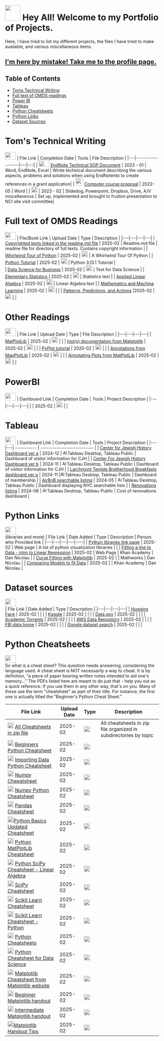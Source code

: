 <a name="Top"></a>
# <img src="https://cdn.iconscout.com/icon/free/png-256/free-notebook-icon-download-in-svg-png-gif-file-formats--diary-note-pencil-shopping-and-retail-pack-e-commerce-icons-910315.png" widht = "30" height = "50"> Hey All! Welcome to my Portfolio of Projects.  </a>
Here, I have tried to list my different projects, the files I have tried to make available, and various miscellaneous items.

## [I'm here by mistake! Take me to the profile page.](https://github.com/tzucker02)

## Table of Contents
- [ Toms Technical Writing](#toms-technical-writing)
- [ Full text of OMDS readings](#full-text-of-OMDS-readings)
- [ Power BI](#powerbi)
- [ Tableau](#tableau)
- [ Python Cheatsheets](#python-cheatsheets)
- [ Python Links](#python-links)
- [ Dataset Sources](#dataset-sources)
<!-- - [ Coding Homeworks](#coding-homeworks) -->


# Tom's Technical Writing
[<img src="https://image.pngaaa.com/286/1053286-middle.png" height = "25" width = "35"></a>](#Top)
| File Link |   Completion Date   | Tools | File Description |
|---|------------------|---|---|
| <img src="https://downloadly.ir/wp-content/uploads/2021/03/EndNote-.png" height = "20" width = "35"></a>  [EndNote Technical SOP Document](https://github.com/tzucker02/Technical-Writing/blob/main/Publication%20selection%20quantification%20method.pdf) | 2023 - 01   | Word, EndNote, Excel | Wrote technical document describing the various aspects, problems and solutions when using EndNotento to create references in a grant application| 
| <img src="https://cdn.iconscout.com/icon/free/png-512/free-technical-icon-download-in-svg-png-gif-file-formats--support-seo-icons-pack-web-453357.png?f=webp&w=512" width = "25" height = "25"> </a>[Computer course proposal](https://github.com/tzucker02/Technical-Writing/blob/main/Computer%20Course%20Proposal.pdf) | 2022-05 | Word |
| <img src="https://cdn.iconscout.com/icon/free/png-256/free-powerpoint-logo-icon-download-in-svg-png-gif-file-formats--office-365-pack-logos-icons-1174816.png" width="20" height="20"></a>  | 2023 - 02   | Slidedog, Powerpoint, Dropbox, Drive, A/V miscellaneous | Set up, implemented and brought to fruition presentation to NCI site visit committee|

# Full text of OMDS Readings
[<img src="https://image.pngaaa.com/286/1053286-middle.png" height = "25" width = "35"></a>](#Top)
| File/Book Link | Upload Date | Type | Description |
|---|---|---|---|
| [Copyrighted texts linked in the readme.md file](https://github.com/tzucker02/Data-science-readings/blob/main/Boston%20University/Full%20Texts/readme.md) | 2025-02 | Readme.md file | readme file for directory of full texts. Contains copyright information |
| [Whirlwind Tour of Python](https://github.com/tzucker02/Data-science-readings/blob/main/Boston%20University/Full%20Texts/A%20Whirlwind%20Tour%20of%20Python.pdf) | 2025-02 | <img src="https://images-wixmp-ed30a86b8c4ca887773594c2.wixmp.com/i/d63756ea-34b3-41be-81c6-03e9de695d90/d1sz4ad-f167cb71-14d5-4189-bf72-79baa4b9f522.jpg/v1/fill/w_256,h_256,q_75,strp/adobe_acrobat_pdf_icon_by_reeses09_d1sz4ad-fullview.jpg" width = "20" height = "20" ></a> | A Whirlwind Tour Of Python |
| [Python Tutorial](https://github.com/tzucker02/Data-science-readings/blob/main/Boston%20University/Full%20Texts/Python%203.13.1%20tutorial.pdf) | 2025-02 |  <img src="https://images-wixmp-ed30a86b8c4ca887773594c2.wixmp.com/i/d63756ea-34b3-41be-81c6-03e9de695d90/d1sz4ad-f167cb71-14d5-4189-bf72-79baa4b9f522.jpg/v1/fill/w_256,h_256,q_75,strp/adobe_acrobat_pdf_icon_by_reeses09_d1sz4ad-fullview.jpg" width = "20" height = "20" ></a>  | Python 3.13.1 Tutorial |  
| [Data Science for Business](https://github.com/tzucker02/Data-science-readings/blob/main/Boston%20University/Full%20Texts/data%20science%20for%20business.pdf) | 2025-02 |  <img src="https://images-wixmp-ed30a86b8c4ca887773594c2.wixmp.com/i/d63756ea-34b3-41be-81c6-03e9de695d90/d1sz4ad-f167cb71-14d5-4189-bf72-79baa4b9f522.jpg/v1/fill/w_256,h_256,q_75,strp/adobe_acrobat_pdf_icon_by_reeses09_d1sz4ad-fullview.jpg" width = "20" height = "20" ></a>  | Text for Data Science |
| [Elementary Statistics](https://github.com/tzucker02/Data-science-readings/blob/main/Boston%20University/Full%20Texts/elementary%20statistics.pdf) | 2025-02 |  <img src="https://images-wixmp-ed30a86b8c4ca887773594c2.wixmp.com/i/d63756ea-34b3-41be-81c6-03e9de695d90/d1sz4ad-f167cb71-14d5-4189-bf72-79baa4b9f522.jpg/v1/fill/w_256,h_256,q_75,strp/adobe_acrobat_pdf_icon_by_reeses09_d1sz4ad-fullview.jpg" width = "20" height = "20" ></a>  | Statistics text |
| [Applied Linear Algebra](https://github.com/tzucker02/Data-science-readings/blob/main/Boston%20University/Full%20Texts/introduction%20to%20applied%20linear%20algebra.pdf) |  2025-02 |  <img src="https://images-wixmp-ed30a86b8c4ca887773594c2.wixmp.com/i/d63756ea-34b3-41be-81c6-03e9de695d90/d1sz4ad-f167cb71-14d5-4189-bf72-79baa4b9f522.jpg/v1/fill/w_256,h_256,q_75,strp/adobe_acrobat_pdf_icon_by_reeses09_d1sz4ad-fullview.jpg" width = "20" height = "20" ></a>  | Linear Algebra text |
| [Mathematics and Machine Learning](https://github.com/tzucker02/Data-science-readings/blob/main/Boston%20University/Full%20Texts/mathematics%20for%20machine%20learning.pdf) | 2025-02 |  <img src="https://images-wixmp-ed30a86b8c4ca887773594c2.wixmp.com/i/d63756ea-34b3-41be-81c6-03e9de695d90/d1sz4ad-f167cb71-14d5-4189-bf72-79baa4b9f522.jpg/v1/fill/w_256,h_256,q_75,strp/adobe_acrobat_pdf_icon_by_reeses09_d1sz4ad-fullview.jpg" width = "20" height = "20" ></a>  |   |
| [Patterns, Predictions, and Actions](https://github.com/tzucker02/Data-science-readings/blob/main/Boston%20University/Full%20Texts/patterns%20predictions%20and%20actions.pdf) |2025-02 |  <img src="https://images-wixmp-ed30a86b8c4ca887773594c2.wixmp.com/i/d63756ea-34b3-41be-81c6-03e9de695d90/d1sz4ad-f167cb71-14d5-4189-bf72-79baa4b9f522.jpg/v1/fill/w_256,h_256,q_75,strp/adobe_acrobat_pdf_icon_by_reeses09_d1sz4ad-fullview.jpg" width = "20" height = "20" ></a>  |  |

# Other Readings
[<img src="https://image.pngaaa.com/286/1053286-middle.png" height = "25" width = "35"></a>](#Top)
| File Link | Upload Date | Type | File Description |
|---|---|---|---|
| [MatPlotLib](https://github.com/tzucker02/Data-science-readings/blob/main/Boston%20University/other%20readings/Annotate%20plots%20%E2%80%94%20Matplotlib%203.10.0%20documentation%20-%20matplotlib.org.pdf) | 2025-02 |  <img src="https://images-wixmp-ed30a86b8c4ca887773594c2.wixmp.com/i/d63756ea-34b3-41be-81c6-03e9de695d90/d1sz4ad-f167cb71-14d5-4189-bf72-79baa4b9f522.jpg/v1/fill/w_256,h_256,q_75,strp/adobe_acrobat_pdf_icon_by_reeses09_d1sz4ad-fullview.jpg" width = "20" height = "20" ></a>  |   |
| [hist(x) documentation from Matplotlib](https://github.com/tzucker02/Data-science-readings/blob/main/Boston%20University/other%20readings/hist(x)%20%E2%80%94%20Matplotlib%203.10.0%20documentation%20-%20matplotlib.org%20-%20dx601%20-%20week%202.pdf) | 2025-02 |  <img src="https://images-wixmp-ed30a86b8c4ca887773594c2.wixmp.com/i/d63756ea-34b3-41be-81c6-03e9de695d90/d1sz4ad-f167cb71-14d5-4189-bf72-79baa4b9f522.jpg/v1/fill/w_256,h_256,q_75,strp/adobe_acrobat_pdf_icon_by_reeses09_d1sz4ad-fullview.jpg" width = "20" height = "20" ></a>  |  |
| [PyPlot tutorial](https://github.com/tzucker02/Data-science-readings/blob/main/Boston%20University/other%20readings/Pyplot%20tutorial%20%E2%80%94%20dx601%20wk02%20-%20Matplotlib%203.10.0%20documentation%20-%20matplotlib.org.pdf) | 2025-02 |  <img src="https://images-wixmp-ed30a86b8c4ca887773594c2.wixmp.com/i/d63756ea-34b3-41be-81c6-03e9de695d90/d1sz4ad-f167cb71-14d5-4189-bf72-79baa4b9f522.jpg/v1/fill/w_256,h_256,q_75,strp/adobe_acrobat_pdf_icon_by_reeses09_d1sz4ad-fullview.jpg" width = "20" height = "20" ></a>  |  |
| [Annotations from MapPlotLib](https://github.com/tzucker02/Data-science-readings/blob/main/Boston%20University/other%20readings/Annotations%20%E2%80%94%20Matplotlib%203.10.0%20documentation%20-%20matplotlib.org.pdf) | 2025-02 |  <img src="https://images-wixmp-ed30a86b8c4ca887773594c2.wixmp.com/i/d63756ea-34b3-41be-81c6-03e9de695d90/d1sz4ad-f167cb71-14d5-4189-bf72-79baa4b9f522.jpg/v1/fill/w_256,h_256,q_75,strp/adobe_acrobat_pdf_icon_by_reeses09_d1sz4ad-fullview.jpg" width = "20" height = "20" ></a>  |  |
| [Annotating Plots from MatPlotLib](https://github.com/tzucker02/Data-science-readings/blob/main/Boston%20University/other%20readings/Annotate%20plots%20%E2%80%94%20Matplotlib%203.10.0%20documentation%20-%20matplotlib.org.pdf) | 2025-02 | <img src="https://images-wixmp-ed30a86b8c4ca887773594c2.wixmp.com/i/d63756ea-34b3-41be-81c6-03e9de695d90/d1sz4ad-f167cb71-14d5-4189-bf72-79baa4b9f522.jpg/v1/fill/w_256,h_256,q_75,strp/adobe_acrobat_pdf_icon_by_reeses09_d1sz4ad-fullview.jpg" width = "20" height = "20" ></a>  |  |

#  PowerBI
[<img src="https://image.pngaaa.com/286/1053286-middle.png" height = "25" width = "35"></a>](#Top)
| Dashboard Link | Completion Date | Tools | Project Description |
|---|---|---|---|
| []() | 2025-02 | <img src="https://banner2.cleanpng.com/20180708/hit/aawf0uur5.webp" width = "20" height = "20"></a> |  |

# Tableau
[<img src="https://image.pngaaa.com/286/1053286-middle.png" height = "25" width = "35"></a>](#Top)
| Dashboard Link | Completion Date | Tools | Project Description |
|---|---| ----------- | --------------------------- |
| [Center for Jewish History Dashboard ver a](https://public.tableau.com/app/profile/thomaszuckerscharff/viz/CJHv2_3/CJHv1_9) | 2024-12 | <img src="https://cdn.iconscout.com/icon/free/png-256/free-tableau-icon-download-in-svg-png-gif-file-formats--software-logo-freebies-pack-logos-icons-4489897.png" alt="Alt Text" width="15" height="15">Tableau Desktop, Tableau Public</a> | Dashboard of visitor information for CJH |
| [Center For Jewish History Dashboard ver b](https://public.tableau.com/app/profile/thomaszuckerscharff/viz/CJHv1_8/CJHv1_3) | 2024-11 | <img src="https://cdn.iconscout.com/icon/free/png-256/free-tableau-icon-download-in-svg-png-gif-file-formats--software-logo-freebies-pack-logos-icons-4489897.png" alt="Alt Text" width="15" height="15">Tableau Desktop, Tableau Public</a> | Dashboard of visitor information for CJH |
| [Larchmont Temple Brotherhood Breakfasts dashboard ver a](https://public.tableau.com/app/profile/thomaszuckerscharff/viz/LTBBreakfasts/Dashboard2) | 2024-11 |<img src="https://cdn.iconscout.com/icon/free/png-256/free-tableau-icon-download-in-svg-png-gif-file-formats--software-logo-freebies-pack-logos-icons-4489897.png" alt="Alt Text" width="15" height="15">Tableau Desktop, Tableau Public</a> | Dashboard of membership |
| [AirBnB searchable listing](https://public.tableau.com/app/profile/thomaszuckerscharff/viz/AirBnBlistingNYC/AirBnBlistingsandMap) | 2024-05 | <img src="https://cdn.iconscout.com/icon/free/png-256/free-tableau-icon-download-in-svg-png-gif-file-formats--software-logo-freebies-pack-logos-icons-4489897.png" alt="Alt Text" width="15" height="15">Tableau Desktop, Tableau Public</a> | Dashboard displaying NYC searchable lists |
| [Renovations listing](https://public.tableau.com/app/profile/thomaszuckerscharff/viz/Renovations_17175092557320/Main) | 2024-06 | <img src="https://cdn.iconscout.com/icon/free/png-256/free-tableau-icon-download-in-svg-png-gif-file-formats--software-logo-freebies-pack-logos-icons-4489897.png" alt="Alt Text" width="15" height="15">Tableau Desktop, Tableau Public</a> | Cost of renovations dashboard |

# Python Links
[<img src="https://image.pngaaa.com/286/1053286-middle.png" height = "25" width = "35"></a>](#Top)</br>
(libraries and more)
| File Link | Date Added | Type | Description | Person who Provided link |
|---|---|---|---|----|
| [Python libraries link page](https://open-data-analytics.medium.com/top-10-growing-data-visualization-libraries-in-python-in-2023-813d1aefedcc) | 2025-02 | Web page | A list of python visualization libraries |  |
| [Fitting a line to Data - intro to Linear Regression](https://www.khanacademy.org/math/cc-eighth-grade-math/cc-8th-linear-equations-functions/8th-linear-functions-modeling/v/fitting-a-line-to-data?) | 2025-02 | Web Page | Khan Academy |  Dan Nicolau |
| [Curve Fitting with Matplotlib](https://www.mathworks.com/videos/what-is-curve-fitting-fitting-models-to-data-made-easy-with-matlab-1712740390493.html?) | 2025-02 |  |  Mathworks |  Dan Nicolau |
| [Comparing Models to fit Data](https://www.khanacademy.org/math/statistics-probability/advanced-regression-inference-transforming/nonlinear-regression/v/comparing-models-to-fit-data?) | 2025-02 |  | Khan Academy |  Dan Nicolau |
<!-- | []() | 2025-02 |  |  |
| []() | 2025-02 |  |  |
| []() | 2025-02 |  |  | -->

# Dataset sources
[<img src="https://image.pngaaa.com/286/1053286-middle.png" height = "25" width = "35"></a>](#Top)</br>
| File Link | Date Added | Type | Description |
|---|---|---|---|
| <a href="https://huggingface.co/datasets" target="_blank">Hugging Face</a> | 2025-02 |  |  |
| [Kaggle](https://www.kaggle.com) | 2025-02 |  |  |
| [Data.gov](https://www.data.gov) | 2025-02 |  |  |
| [Academic Torrents](https://academictorrents.com/) | 2025-02 |  |  |
| [AWS Data Repository](https://registry.opendata.aws/) | 2025-02 |  |  |
| [FBI data home](https://cde.ucr.cjis.gov/LATEST/webapp/#/pages/home) | 2025-02 |  |  |
| [Google dataset search](https://datasetsearch.research.google.com/) | 2025-02 |  |  | 


# Python Cheatsheets
[<img src="https://image.pngaaa.com/286/1053286-middle.png" height = "25" width = "35"></a>](#Top)</br>
So what is a cheat sheet? This question needs answering, considering the language used. A cheat sheet is NOT necessarily a way to cheat. It is by definition, "a piece of paper bearing written notes intended to aid one's memory..." The PDFs listed here are meant to do just that - help you out as a quick reference. If you use them in any other way, that's on you. Many of these use the term "cheatsheet" as part of their title.  For instance, the first one is actually titled the "Beginner's Python Cheat Sheet."

| File Link | Upload Date | Type | Description |
|---|---|---|---|
| <img src="https://www.shareicon.net/data/2016/01/29/269382_zip_256x256.png" height="20" width="20"></a> [All Cheatsheets in zip file](https://github.com/tzucker02/Data-science-readings/blob/main/Boston%20University/Python/cheatsheets.zip) |2025-02 | <img src="https://www.shareicon.net/data/2016/01/29/269382_zip_256x256.png" width = "20" height = "20" ></a>  | All cheatsheets in zip file organized in subdirectories by topic|
| <img src="https://encrypted-tbn0.gstatic.com/images?q=tbn:ANd9GcSQHx9pPj6jyT344eN6SMiE1TPh3uzWKNE60twCoYMZbiNA1VC6E0LlkyI5R-ic_eku_Fc&usqp=CAU" height="20" width = "20"></a> [Beginners Python Cheatsheet](https://github.com/tzucker02/Data-science-readings/blob/main/Boston%20University/Python/Cheatsheets/Beginners-Python-Cheat-Sheet.pdf) | 2025-02 | <img src="https://images-wixmp-ed30a86b8c4ca887773594c2.wixmp.com/i/d63756ea-34b3-41be-81c6-03e9de695d90/d1sz4ad-f167cb71-14d5-4189-bf72-79baa4b9f522.jpg/v1/fill/w_256,h_256,q_75,strp/adobe_acrobat_pdf_icon_by_reeses09_d1sz4ad-fullview.jpg" width = "20" height = "20" ></a>  |  |
| <img src="https://cdn-icons-png.freepik.com/256/8768/8768141.png?semt=ais_hybrid" height = "20" width = "20"></a> [Importing Data Python Cheatsheet](https://github.com/tzucker02/Data-science-readings/blob/main/Boston%20University/Python/Cheatsheets/Importing_Data_Python_Cheat_Sheet.pdf) | 2025-02 | <img src="https://images-wixmp-ed30a86b8c4ca887773594c2.wixmp.com/i/d63756ea-34b3-41be-81c6-03e9de695d90/d1sz4ad-f167cb71-14d5-4189-bf72-79baa4b9f522.jpg/v1/fill/w_256,h_256,q_75,strp/adobe_acrobat_pdf_icon_by_reeses09_d1sz4ad-fullview.jpg" width = "20" height = "20" ></a>  |  |
| <img src="https://pic.vsixhub.com/69/ec/litchi.numpy-pilot-logo.webp" height = "20" width="20"></a> [Numpy Cheeatsheet](https://github.com/tzucker02/Data-science-readings/blob/main/Boston%20University/Python/Cheatsheets/Numpy_Cheat_Sheet.pdf) | 2025-02 | <img src="https://images-wixmp-ed30a86b8c4ca887773594c2.wixmp.com/i/d63756ea-34b3-41be-81c6-03e9de695d90/d1sz4ad-f167cb71-14d5-4189-bf72-79baa4b9f522.jpg/v1/fill/w_256,h_256,q_75,strp/adobe_acrobat_pdf_icon_by_reeses09_d1sz4ad-fullview.jpg" width = "20" height = "20" ></a>  |  |
| <img src="https://pic.vsixhub.com/69/ec/litchi.numpy-pilot-logo.webp" height = "20" width="20"></a> [Numpy Python Cheatsheet](https://github.com/tzucker02/Data-science-readings/blob/main/Boston%20University/Python/Cheatsheets/Numpy_Python_Cheat_Sheet.pdf) | 2025-02 | <img src="https://images-wixmp-ed30a86b8c4ca887773594c2.wixmp.com/i/d63756ea-34b3-41be-81c6-03e9de695d90/d1sz4ad-f167cb71-14d5-4189-bf72-79baa4b9f522.jpg/v1/fill/w_256,h_256,q_75,strp/adobe_acrobat_pdf_icon_by_reeses09_d1sz4ad-fullview.jpg" width = "20" height = "20" ></a>  |  |
| <img src="https://lh5.googleusercontent.com/proxy/7yQDicK-L5wrSAuomQtIpDo4-WUbAMnjCKQRyeoaSdKBnvyYmStWsAx6e_ueRBtsZQCYNQ05pxn3qbZCdRpE2vgkoy1eykJKvSC1zUTsgvjtKJIq" height = "20" width="20"></a> [Pandas Cheatsheet](https://github.com/tzucker02/Data-science-readings/blob/main/Boston%20University/Python/Cheatsheets/Pandas_Cheat_Sheet.pdf) | 2025-02 | <img src="https://images-wixmp-ed30a86b8c4ca887773594c2.wixmp.com/i/d63756ea-34b3-41be-81c6-03e9de695d90/d1sz4ad-f167cb71-14d5-4189-bf72-79baa4b9f522.jpg/v1/fill/w_256,h_256,q_75,strp/adobe_acrobat_pdf_icon_by_reeses09_d1sz4ad-fullview.jpg" width = "20" height = "20" ></a>  |  |
| <img src="https://encrypted-tbn0.gstatic.com/images?q=tbn:ANd9GcSQHx9pPj6jyT344eN6SMiE1TPh3uzWKNE60twCoYMZbiNA1VC6E0LlkyI5R-ic_eku_Fc&usqp=CAU" height="20" width = "20"></a>[Python Basics Updated Cheatsheet](https://github.com/tzucker02/Data-science-readings/blob/main/Boston%20University/Python/Cheatsheets/Python_Basics_Cheat_Sheet-updated.pdf) | 2025-02 | <img src="https://images-wixmp-ed30a86b8c4ca887773594c2.wixmp.com/i/d63756ea-34b3-41be-81c6-03e9de695d90/d1sz4ad-f167cb71-14d5-4189-bf72-79baa4b9f522.jpg/v1/fill/w_256,h_256,q_75,strp/adobe_acrobat_pdf_icon_by_reeses09_d1sz4ad-fullview.jpg" width = "20" height = "20" ></a>  |  |
| <img src="https://encrypted-tbn0.gstatic.com/images?q=tbn:ANd9GcTLs3ES1D7U3B9y7iulvA2hbtqPTIf4E-243g&s" height = "20" width = "20"></a> [Python MatPlotLib Cheatsheet](https://github.com/tzucker02/Data-science-readings/blob/main/Boston%20University/Python/Cheatsheets/Python_Matplotlib_Cheat_Sheet.pdf) | 2025-02 | <img src="https://images-wixmp-ed30a86b8c4ca887773594c2.wixmp.com/i/d63756ea-34b3-41be-81c6-03e9de695d90/d1sz4ad-f167cb71-14d5-4189-bf72-79baa4b9f522.jpg/v1/fill/w_256,h_256,q_75,strp/adobe_acrobat_pdf_icon_by_reeses09_d1sz4ad-fullview.jpg" width = "20" height = "20" ></a>  |  |
| <img src="https://images.opencollective.com/scipy/c7e4afc/logo/256.png" height="20" width="20"></a> [Python SciPy Cheatsheet - Linear Algebra](https://github.com/tzucker02/Data-science-readings/blob/main/Boston%20University/Python/Cheatsheets/Python_SciPy_Cheat_Sheet_Linear_Algebra.pdf) | 2025-02 | <img src="https://images-wixmp-ed30a86b8c4ca887773594c2.wixmp.com/i/d63756ea-34b3-41be-81c6-03e9de695d90/d1sz4ad-f167cb71-14d5-4189-bf72-79baa4b9f522.jpg/v1/fill/w_256,h_256,q_75,strp/adobe_acrobat_pdf_icon_by_reeses09_d1sz4ad-fullview.jpg" width = "20" height = "20" ></a>  |  |
| <img src="https://images.opencollective.com/scipy/c7e4afc/logo/256.png" height="20" width="20"></a> [SciPy Cheatsheet](https://github.com/tzucker02/Data-science-readings/blob/main/Boston%20University/Python/Cheatsheets/SciPy_Cheat_Sheet.pdf) | 2025-02 | <img src="https://images-wixmp-ed30a86b8c4ca887773594c2.wixmp.com/i/d63756ea-34b3-41be-81c6-03e9de695d90/d1sz4ad-f167cb71-14d5-4189-bf72-79baa4b9f522.jpg/v1/fill/w_256,h_256,q_75,strp/adobe_acrobat_pdf_icon_by_reeses09_d1sz4ad-fullview.jpg" width = "20" height = "20" ></a>  |  |
| <img src="https://cdn.creazilla.com/icons/3270584/scikit-learn-icon-size_256.png" height="20" width="20"></a> [Scikit Learn Cheatsheet](https://github.com/tzucker02/Data-science-readings/blob/main/Boston%20University/Python/Cheatsheets/Scikit-Learn_Cheat_Sheet.pdf) | 2025-02 | <img src="https://images-wixmp-ed30a86b8c4ca887773594c2.wixmp.com/i/d63756ea-34b3-41be-81c6-03e9de695d90/d1sz4ad-f167cb71-14d5-4189-bf72-79baa4b9f522.jpg/v1/fill/w_256,h_256,q_75,strp/adobe_acrobat_pdf_icon_by_reeses09_d1sz4ad-fullview.jpg" width = "20" height = "20" ></a>  |  |
| <img src="https://cdn.creazilla.com/icons/3270584/scikit-learn-icon-size_256.png" height="20" width="20"></a>  [Scikit Learn Cheatsheet - Python](https://github.com/tzucker02/Data-science-readings/blob/main/Boston%20University/Python/Cheatsheets/Scikit_Learn_Cheat_Sheet_Python.pdf) | 2025-02 | <img src="https://images-wixmp-ed30a86b8c4ca887773594c2.wixmp.com/i/d63756ea-34b3-41be-81c6-03e9de695d90/d1sz4ad-f167cb71-14d5-4189-bf72-79baa4b9f522.jpg/v1/fill/w_256,h_256,q_75,strp/adobe_acrobat_pdf_icon_by_reeses09_d1sz4ad-fullview.jpg" width = "20" height = "20" ></a>  |  |
| <img src="https://encrypted-tbn0.gstatic.com/images?q=tbn:ANd9GcSQHx9pPj6jyT344eN6SMiE1TPh3uzWKNE60twCoYMZbiNA1VC6E0LlkyI5R-ic_eku_Fc&usqp=CAU" height="20" width = "20"></a> [Python Cheatsheets](https://github.com/tzucker02/Data-science-readings/blob/main/Boston%20University/Python/Cheatsheets/python-cheat-sheets.pdf) | 2025-02 | <img src="https://images-wixmp-ed30a86b8c4ca887773594c2.wixmp.com/i/d63756ea-34b3-41be-81c6-03e9de695d90/d1sz4ad-f167cb71-14d5-4189-bf72-79baa4b9f522.jpg/v1/fill/w_256,h_256,q_75,strp/adobe_acrobat_pdf_icon_by_reeses09_d1sz4ad-fullview.jpg" width = "20" height = "20" ></a>  |  |
| <img src="https://play-lh.googleusercontent.com/qj0msQAflr6nejVs1QRYzcIIhKIHcgwz7qQaWrjl05EPiYieBOPWXod6D7WZ7EA0tg" height="20" width = "20"></a>  [Python Cheatsheet for Data Science](https://github.com/tzucker02/Data-science-readings/blob/main/Boston%20University/Python/Cheatsheets/python-cheatsheet%20-%20DS.pdf) | 2025-02 | <img src="https://images-wixmp-ed30a86b8c4ca887773594c2.wixmp.com/i/d63756ea-34b3-41be-81c6-03e9de695d90/d1sz4ad-f167cb71-14d5-4189-bf72-79baa4b9f522.jpg/v1/fill/w_256,h_256,q_75,strp/adobe_acrobat_pdf_icon_by_reeses09_d1sz4ad-fullview.jpg" width = "20" height = "20" ></a>  |  |
| <img src="https://encrypted-tbn0.gstatic.com/images?q=tbn:ANd9GcTLs3ES1D7U3B9y7iulvA2hbtqPTIf4E-243g&s" height="20" width="20"></a>  [Matplotlib Cheatsheet from Matplotlib website](https://github.com/tzucker02/Data-science-readings/blob/main/Boston%20University/Python/Cheatsheets/cheatsheets.pdf) | 2025-02 | <img src="https://images-wixmp-ed30a86b8c4ca887773594c2.wixmp.com/i/d63756ea-34b3-41be-81c6-03e9de695d90/d1sz4ad-f167cb71-14d5-4189-bf72-79baa4b9f522.jpg/v1/fill/w_256,h_256,q_75,strp/adobe_acrobat_pdf_icon_by_reeses09_d1sz4ad-fullview.jpg" width = "20" height = "20" ></a>  |  |
| <img src="https://encrypted-tbn0.gstatic.com/images?q=tbn:ANd9GcTLs3ES1D7U3B9y7iulvA2hbtqPTIf4E-243g&s" height="20" width="20"></a>  [Beginner Matplotlib handout](https://github.com/tzucker02/Data-science-readings/blob/main/Boston%20University/Python/Cheatsheets/handout-beginner.pdf) | 2025-02 | <img src="https://images-wixmp-ed30a86b8c4ca887773594c2.wixmp.com/i/d63756ea-34b3-41be-81c6-03e9de695d90/d1sz4ad-f167cb71-14d5-4189-bf72-79baa4b9f522.jpg/v1/fill/w_256,h_256,q_75,strp/adobe_acrobat_pdf_icon_by_reeses09_d1sz4ad-fullview.jpg" width = "20" height = "20"></a>  |  |
| <img src="https://encrypted-tbn0.gstatic.com/images?q=tbn:ANd9GcTLs3ES1D7U3B9y7iulvA2hbtqPTIf4E-243g&s" height="20" width="20"></a> [Intermediate Matplotlib handout](https://github.com/tzucker02/Data-science-readings/blob/main/Boston%20University/Python/Cheatsheets/handout-intermediate.pdf) | 2025-02 | <img src="https://images-wixmp-ed30a86b8c4ca887773594c2.wixmp.com/i/d63756ea-34b3-41be-81c6-03e9de695d90/d1sz4ad-f167cb71-14d5-4189-bf72-79baa4b9f522.jpg/v1/fill/w_256,h_256,q_75,strp/adobe_acrobat_pdf_icon_by_reeses09_d1sz4ad-fullview.jpg" width = "20" height = "20"></a>  |  |
| <img src="https://encrypted-tbn0.gstatic.com/images?q=tbn:ANd9GcTLs3ES1D7U3B9y7iulvA2hbtqPTIf4E-243g&s" height="20" width="20"></a>[Matplotlib Handout Tips](https://github.com/tzucker02/Data-science-readings/blob/main/Boston%20University/Python/Cheatsheets/handout-tips.pdf) | 2025-02 | <img src="https://images-wixmp-ed30a86b8c4ca887773594c2.wixmp.com/i/d63756ea-34b3-41be-81c6-03e9de695d90/d1sz4ad-f167cb71-14d5-4189-bf72-79baa4b9f522.jpg/v1/fill/w_256,h_256,q_75,strp/adobe_acrobat_pdf_icon_by_reeses09_d1sz4ad-fullview.jpg" width = "20" height = "20" ></a>  |  |

<!--
# Coding Homeworks
[<img src="https://image.pngaaa.com/286/1053286-middle.png" height = "25" width = "35"></a>](#Top)
| Repository Link | Completion Date | Type | Description |
|----|---|---|---|
| [DX601 Week1](https://github.com/bu-cds-dx601-2025-spring/dx601-homework-01-tzucker02) | 2025-02 | <img src="https://encrypted-tbn0.gstatic.com/images?q=tbn:ANd9GcQ_0xXUB2KHx43VCueINopyQf-1fb4JBOVjSw&s" height = "25" width = "25"></a> |  |
| [DX601 Week2]() | 2025-02 | <img src="https://encrypted-tbn0.gstatic.com/images?q=tbn:ANd9GcQ_0xXUB2KHx43VCueINopyQf-1fb4JBOVjSw&s" height = "25" width = "25"></a> |  |
| [DX602 Week1](https://github.com/bu-cds-dx602-2025-spring/dx602-homework-01-tzucker02) | 2025-02 | <img src="https://encrypted-tbn0.gstatic.com/images?q=tbn:ANd9GcQ_0xXUB2KHx43VCueINopyQf-1fb4JBOVjSw&s" height = "25" width = "25"></a> |  |
| [DX602 Week2](https://github.com/bu-cds-dx602-2025-spring/dx602-homework-02-tzucker02) | 2025-02 | <img src="https://encrypted-tbn0.gstatic.com/images?q=tbn:ANd9GcQ_0xXUB2KHx43VCueINopyQf-1fb4JBOVjSw&s" height = "25" width = "25"></a> |  |
| [DX602 Week3](https://github.com/bu-cds-dx602-2025-spring/dx602-homework-03-tzucker02) | 2025-02 | <img src="https://encrypted-tbn0.gstatic.com/images?q=tbn:ANd9GcQ_0xXUB2KHx43VCueINopyQf-1fb4JBOVjSw&s" height = "25" width = "25"></a> |  |
| [DX602 Week4](https://github.com/bu-cds-dx602-2025-spring/dx602-homework-04-tzucker02) | 2025-02 | <img src="https://encrypted-tbn0.gstatic.com/images?q=tbn:ANd9GcQ_0xXUB2KHx43VCueINopyQf-1fb4JBOVjSw&s" height = "25" width = "25"></a> |  |
-->
